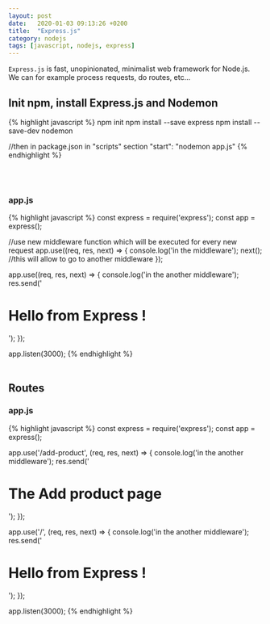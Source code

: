 ```yaml
---
layout: post
date:   2020-01-03 09:13:26 +0200
title:  "Express.js"
category: nodejs
tags: [javascript, nodejs, express]
---
```

`Express.js` is fast, unopinionated, minimalist web framework for Node.js. We can for example process requests, do routes, etc...

<h2>Init npm, install Express.js and Nodemon</h2>
{% highlight javascript %}
npm init
npm install --save express
npm install --save-dev nodemon


//then in package.json in "scripts" section
"start": "nodemon app.js"
{% endhighlight %}


<br /><br />


<h3>app.js</h3>
{% highlight javascript %}
const express = require('express');
const app = express();

//use new middleware function which will be executed for every new request
app.use((req, res, next) => {
    console.log('in the middleware');
    next(); //this will allow to go to another middleware
});


app.use((req, res, next) => {
    console.log('in the another middleware');
    res.send('<h1>Hello from Express !</h1>');
});

app.listen(3000);
{% endhighlight %}
<br /><br />


<h2>Routes</h2>
<h3>app.js</h3>
{% highlight javascript %}
const express = require('express');
const app = express();

app.use('/add-product', (req, res, next) => {
    console.log('in the another middleware');
    res.send('<h1>The Add product page</h1>');
});

app.use('/', (req, res, next) => {
    console.log('in the another middleware');
    res.send('<h1>Hello from Express !</h1>');
});

app.listen(3000);
{% endhighlight %}
